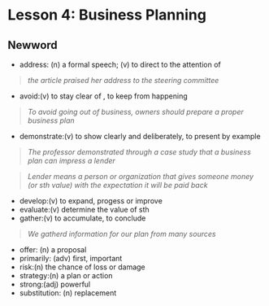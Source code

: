 # Lesson 4:     Business Planning
## Newword
- address: (n) a formal speech; (v) to direct to the attention of
> *the article praised her address to the steering committee*
- avoid:(v) to stay clear of , to keep from happening 
> *To avoid going out of business, owners should prepare a proper business plan*
- demonstrate:(v) to show clearly and deliberately, to present by example
> *The professor demonstrated through a case study that a business plan can impress a lender*

> *Lender means a person or organization that gives someone money (or sth value) with the expectation it will be paid back*
- develop:(v) to expand, progess or improve
- evaluate:(v) determine the value of sth 
- gather:(v) to accumulate, to conclude
> *We gatherd information for our plan from many sources*
- offer: (n) a proposal 
- primarily: (adv) first, important
- risk:(n) the chance of loss or damage
- strategy:(n) a plan or action
- strong:(adj) powerful
- substitution: (n) replacement
